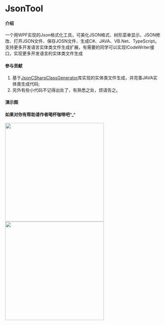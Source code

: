 # JsonTool

#### 介绍
一个用WPF实现的Json格式化工具，可美化JSON格式、树形菜单显示、JSON修改、打开JSON文件、保存JOSN文件、生成C#、JAVA、VB.Net、TypeScript。
支持更多开发语言实体类文件生成扩展，有需要的同学可以实现ICodeWriter接口，实现更多开发语言的实体类文件生成



#### 参与贡献
1.  基于[JsonCSharpClassGenerator](https://github.com/JsonCSharpClassGenerator/JsonCSharpClassGenerator)库实现的实体类文件生成，并完善JAVA实体类生成代码;
2.  另外有些小代码不记得出处了，有熟悉之处，烦请告之。

#### 演示图



#### 如果对你有帮助请作者喝杯咖啡吧^_^
<span>
<img src="https://images.gitee.com/uploads/images/2022/0404/135849_2e646b55_1284634.png" width=320 align="middle" />

<img src="https://images.gitee.com/uploads/images/2022/0404/141709_8dca2974_1284634.jpeg" width=320 align="middle" />
</span>
